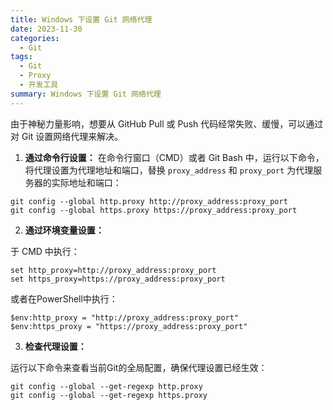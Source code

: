 ```yaml
---
title: Windows 下设置 Git 网络代理
date: 2023-11-30
categories:
  - Git
tags:
  - Git
  - Proxy
  - 开发工具
summary: Windows 下设置 Git 网络代理
---
```

由于神秘力量影响，想要从 GitHub Pull 或 Push 代码经常失败、缓慢，可以通过对 Git 设置网络代理来解决。

1. **通过命令行设置：** 在命令行窗口（CMD）或者 Git Bash 中，运行以下命令，将代理设置为代理地址和端口，替换 `proxy_address` 和 `proxy_port` 为代理服务器的实际地址和端口：
```Shell
git config --global http.proxy http://proxy_address:proxy_port
git config --global https.proxy https://proxy_address:proxy_port
```

2. **通过环境变量设置：**

于 CMD 中执行：
```Shell
set http_proxy=http://proxy_address:proxy_port
set https_proxy=https://proxy_address:proxy_port
```
或者在PowerShell中执行：
```Shell
$env:http_proxy = "http://proxy_address:proxy_port"
$env:https_proxy = "https://proxy_address:proxy_port"
```

3. **检查代理设置：**

运行以下命令来查看当前Git的全局配置，确保代理设置已经生效：
```Shell
git config --global --get-regexp http.proxy
git config --global --get-regexp https.proxy
```